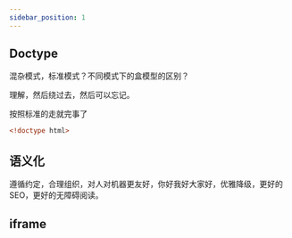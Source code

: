 ```yaml
---
sidebar_position: 1
---
```


## Doctype

混杂模式，标准模式？不同模式下的盒模型的区别？

理解，然后绕过去，然后可以忘记。

按照标准的走就完事了

```html
<!doctype html>
```

## 语义化

遵循约定，合理组织，对人对机器更友好，你好我好大家好，优雅降级，更好的 SEO，更好的无障碍阅读。

## iframe
